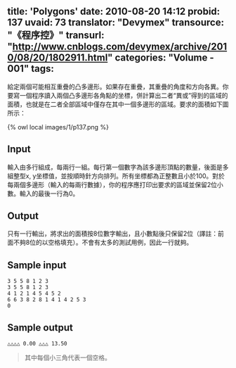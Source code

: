 title: 'Polygons'
date: 2010-08-20 14:12
probid: 137
uvaid: 73
translator: "Devymex"
transource: "《程序控》"
transurl: "http://www.cnblogs.com/devymex/archive/2010/08/20/1802911.html"
categories: "Volume - 001"
tags:
---

給定兩個可能相互重疊的凸多邊形。如果存在重疊，其重疊的角度和方向各異。你要寫一個程序讀入兩個凸多邊形各角點的坐標，併計算出二者“異或”得到的區域的面積，也就是在二者全部區域中僅存在其中一個多邊形的區域。要求的面積如下圖所示：

{% owl local images/1/p137.png %}

<!-- more -->

## Input ##

輸入由多行組成，每兩行一組。每行第一個數字為該多邊形頂點的數量，後面是多組整型x, y坐標值，並按順時針方向排列。所有坐標都為正整數且小於100。對於每兩個多邊形（輸入的每兩行數據），你的程序應打印出要求的區域並保留2位小數。輸入的最後一行為0。

## Output ##

只有一行輸出，將求出的面積按8位數字輸出，且小數點後只保留2位（譯註：前面不夠8位的以空格填充）。不會有太多的測試用例，因此一行就夠。

 
## Sample input ##

	3 5 5 8 1 2 3
	3 5 5 8 1 2 3
	4 1 2 1 4 5 4 5 2
	6 6 3 8 2 8 1 4 1 4 2 5 3
	0

## Sample output ##

	△△△△ 0.00 △△△ 13.50

> 其中每個小三角代表一個空格。